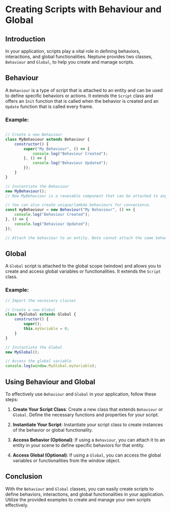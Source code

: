 # Creating Scripts with Behaviour and Global

## Introduction

In your application, scripts play a vital role in defining behaviors, interactions, and global functionalities.
Neptune provides two classes, `Behaviour` and `Global`, to help you create and manage scripts.

## Behaviour

A `Behaviour` is a type of script that is attached to an entity and can be used to define specific behaviors or actions. 
It extends the `Script` class and offers an `Init` function that is called when the behavior is created and an `Update` function that is called every frame.

### Example:

```javascript

// Create a new Behaviour
class MyBehaviour extends Behaviour {
    constructor() {
        super("My Behaviour", () => {
            console.log("Behaviour Created");
        }, () => {
            console.log("Behaviour Updated");
        });
    }
}

// Instantiate the Behaviour
new MyBehaviour();
// Now MyBehaviour is a reuesable component that can be attached to any entity.

// You can also create unique/lambda behaviours for convenience.
const myBehaviour = new Behaviour("My Behaviour", () => {
    console.log("Behaviour Created");
}, () => {
    console.log("Behaviour Updated");
});

// Attach the behaviour to an entity. Note cannot attach the same behaviour to multiple entities.

```

## Global

A `Global` script is attached to the global scope (window) and allows you to create and access global variables or functionalities. 
It extends the `Script` class.

### Example:

```javascript
// Import the necessary classes

// Create a new Global
class MyGlobal extends Global {
    constructor() {
        super();
        this.myVariable = 0;
    }
}

// Instantiate the Global
new MyGlobal();

// Access the global variable
console.log(window.MyGlobal.myVariable);
```

## Using Behaviour and Global

To effectively use `Behaviour` and `Global` in your application, follow these steps:

1. **Create Your Script Class**: Create a new class that extends `Behaviour` or `Global`. Define the necessary functions and properties for your script.

2. **Instantiate Your Script**: Instantiate your script class to create instances of the behavior or global functionality.

3. **Access Behavior (Optional)**: If using a `Behaviour`, you can attach it to an entity in your scene to define specific behaviors for that entity.

4. **Access Global (Optional)**: If using a `Global`, you can access the global variables or functionalities from the window object.

## Conclusion

With the `Behaviour` and `Global` classes, you can easily create scripts to define behaviors, interactions, and global functionalities in your application.
 Utilize the provided examples to create and manage your own scripts effectively.

